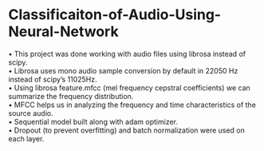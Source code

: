 # Classificaiton-of-Audio-Using-Neural-Network

•	 This project was done working with audio files using librosa instead of scipy.<br>
•	 Librosa uses mono audio sample conversion by default in 22050 Hz instead of scipy’s 11025Hz.<br>
•	 Using librosa feature.mfcc (mel frequency cepstral coefficients) we can summarize the frequency distribution.<br>
•	 MFCC helps us in analyzing the frequency and time characteristics of the source audio.<br>
•	 Sequential model built along with adam optimizer.<br>
•	 Dropout (to prevent overfitting) and batch normalization were used on each layer.<br>

